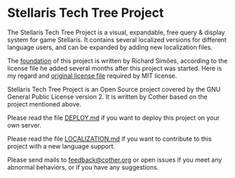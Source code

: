 # Stellaris Tech Tree Project

The Stellaris Tech Tree Project is a visual, expandable, free query & display system for game Stellaris. It contains several localized versions for different language users, and can be expanded by adding new localization files.

The [foundation](https://gitlab.com/bipedalshark/stellaris-tech-tree "foundation") of this project is written by Richard Simões, according to the license file he added several months after this project was started. Here is my regard and [original license file](docs/ORIGINAL.md) required by MIT license.

Stellaris Tech Tree Project is an Open Source project covered by the GNU General Public License version 2. It is written by Cother based on the project mentioned above.

Please read the file [DEPLOY.md](docs/DEPLOY.md) if you want to deploy this project on your own server.

Please read the file [LOCALIZATION.md](docs/LOCALIZATION.md) if you want to contribute to this project with a new language support.

Please send mails to <feedback@cother.org> or open issues if you meet any abnormal behaviors, or if you have any suggestions.